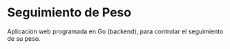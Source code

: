 # Seguimiento de Peso

Aplicación web programada en Go (backend), para controlar el seguimiento de su peso.